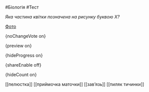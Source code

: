 #Біологія #Тест

*Яка частина квітки позначена на рисунку буквою X?*

[Фото](https://zno.osvita.ua//doc/images/znotest/24/2401/bio-prob-2011_21_2401.jpg)

{noChangeVote on}

{preview on}

{hideProgress on}

{shareEnable off}

{hideCount on}

[[пелюстка]]
[[приймочка маточки]]
[[зав’язь]]
[[пиляк тичинки]]

